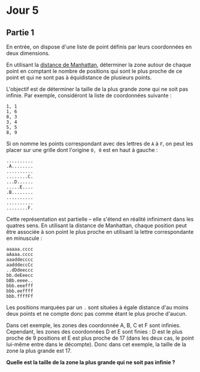 # Jour 5

## Partie 1

En entrée, on dispose d'une liste de point définis par leurs coordonnées en deux dimensions.

En utilisant la [distance de Manhattan](https://fr.wikipedia.org/wiki/Distance_de_Manhattan), déterminer la zone autour de chaque point en comptant le nombre de positions qui sont le plus proche de ce point et qui ne sont pas à équidistance de plusieurs points.

L'objectif est de déterminer la taille de la plus grande zone qui ne soit pas infinie.
Par exemple, considéront la liste de coordonnées suivante :

```
1, 1
1, 6
8, 3
3, 4
5, 5
8, 9
```

Si on nomme les points correspondant avec des lettres de `A` à `F`, on peut les placer sur une grille dont l'origine `0, 0` est en haut à gauche :

```
..........
.A........
..........
........C.
...D......
.....E....
.B........
..........
..........
........F.
```

Cette représentation est partielle – elle s'étend en réalité infiniment dans les quatres sens.
En utilisant la distance de Manhattan, chaque position peut être associée à son point le plus proche en utilisant la lettre correspondante en minuscule :

```
aaaaa.cccc
aAaaa.cccc
aaaddecccc
aadddeccCc
..dDdeeccc
bb.deEeecc
bBb.eeee..
bbb.eeefff
bbb.eeffff
bbb.ffffFf
```

Les positions marquées par un `.` sont situées à égale distance d'au moins deux points et ne compte donc pas comme étant le plus proche d'aucun.

Dans cet exemple, les zones des coordonnée A, B, C et F sont infinies.
Cependant, les zones des coordonnées D et E sont finies : D est le plus proche de 9 positions et E est plus proche de 17 (dans les deux cas, le point lui-même entre dans le décompte).
Donc dans cet exemple, la taille de la zone la plus grande est 17.

__Quelle est la taille de la zone la plus grande qui ne soit pas infinie ?__